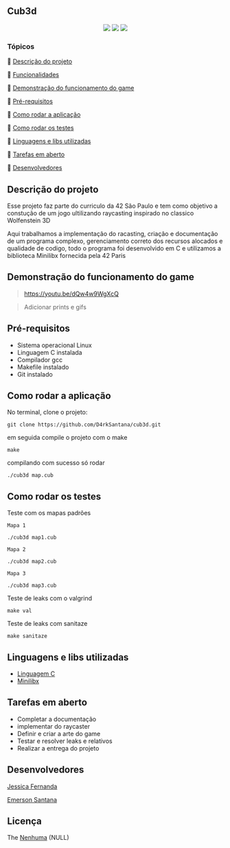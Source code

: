 ## Cub3d ##

<p align="center">
  <img src="http://img.shields.io/static/v1?label=License&message=MIT&color=green&style=for-the-badge"/>
  <img src="http://img.shields.io/static/v1?label=TESTES&message=%3E5&color=RED&style=for-the-badge"/>
   <img src="http://img.shields.io/static/v1?label=STATUS&message=EM%20DESENVOLVIMENTO&color=RED&style=for-the-badge"/>
</p>

### Tópicos 

:small_blue_diamond: [Descrição do projeto](#descrição-do-projeto)

:small_blue_diamond: [Funcionalidades](#funcionalidades)

:small_blue_diamond: [Demonstração do funcionamento do game](#demonstração-do-funcionamento-do-game)

:small_blue_diamond: [Pré-requisitos](#pré-requisitos)

:small_blue_diamond: [Como rodar a aplicação](#como-rodar-a-aplicação)

:small_blue_diamond:  [Como rodar os testes](#como-rodar-os-testes)

:small_blue_diamond:  [Linguagens e libs utilizadas](#linguagens-e-libs-utilizadas)

:small_blue_diamond:  [Tarefas em aberto](#ltarefas-em-aberto)

:small_blue_diamond:  [Desenvolvedores](#desenvolvedores)


## Descrição do projeto 

Esse projeto faz parte do curriculo da 42 São Paulo e tem como objetivo a constução de um jogo ultilizando raycasting inspirado no classico Wolfenstein 3D

Aqui trabalhamos a implementação do racasting, criação e documentação de um programa complexo, gerenciamento correto dos recursos alocados e qualidade de codigo, todo o programa foi desenvolvido em C e utilizamos a biblioteca Minilibx fornecida pela 42 Paris


## Demonstração do funcionamento do game

> https://youtu.be/dQw4w9WgXcQ

> Adicionar prints e gifs

## Pré-requisitos

- Sistema operacional Linux
- Linguagem C instalada
- Compilador gcc
- Makefile instalado
- Git instalado


## Como rodar a aplicação

No terminal, clone o projeto: 

```
git clone https://github.com/D4rkSantana/cub3d.git
```

em seguida compile o projeto com o make

```
make
```

compilando com sucesso só rodar
```
./cub3d map.cub
```


## Como rodar os testes

Teste com os mapas padrões

	Mapa 1
```
./cub3d map1.cub
```
	Mapa 2
```
./cub3d map2.cub
```
	Mapa 3
```
./cub3d map3.cub
```

Teste de leaks com o valgrind
```
make val
```

Teste de leaks com sanitaze
```
make sanitaze
```


## Linguagens e libs utilizadas 

- [Linguagem C](https://pt.wikipedia.org/wiki/C_linguagem_de_programa%C3%A7%C3%A3o)
- [Minilibx](https://github.com/42Paris/minilibx-linux)


## Tarefas em aberto

- Completar a documentação
- implementar do raycaster
- Definir e criar a arte do game
- Testar e resolver leaks e relativos
- Realizar a entrega do projeto

## Desenvolvedores

[Jessica Fernanda](https://github.com/nandajfa)

[Emerson Santana](https://github.com/D4rkSantana)

## Licença 

The [Nenhuma]() (NULL)
